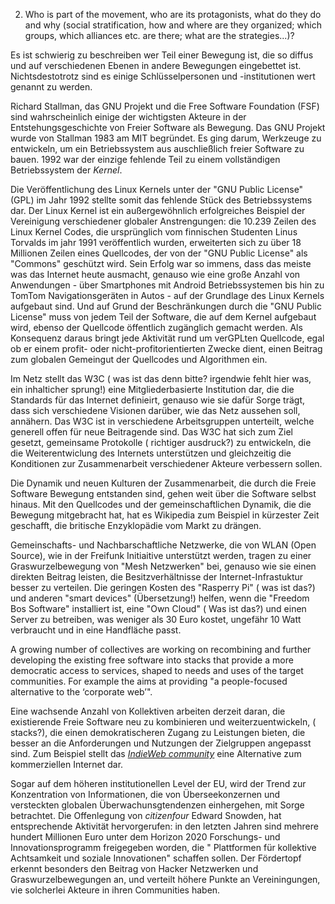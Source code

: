 2. Who is part of the movement, who are its protagonists, what do they do and why (social stratification, how and where are they organized; which groups, which alliances etc. are there; what are the strategies...)?

Es ist schwierig zu beschreiben wer Teil einer Bewegung ist, die so diffus und auf verschiedenen Ebenen in andere Bewegungen eingebettet ist. Nichtsdestotrotz sind es einige Schlüsselpersonen und -institutionen wert genannt zu werden.

Richard Stallman, das GNU Projekt und die Free Software Foundation (FSF) sind wahrscheinlich einige der wichtigsten Akteure in der Entstehungsgeschichte von Freier Software als Bewegung. Das GNU Projekt wurde von Stallman 1983 am MIT begründet. Es ging darum, Werkzeuge zu entwickeln, um ein Betriebssystem aus auschließlich freier Software zu bauen. 1992 war der einzige fehlende Teil zu einem vollständigen Betriebssystem der *Kernel*.

Die Veröffentlichung des Linux Kernels unter der "GNU Public License" (GPL) im Jahr 1992 stellte somit das fehlende Stück des Betriebssystems dar. Der Linux Kernel ist ein außergewöhnlich erfolgreiches Beispiel der Vereinigung verschiedener globaler Anstrengungen: die 10.239 Zeilen des Linux Kernel Codes, die ursprünglich vom finnischen Studenten Linus Torvalds im jahr 1991 veröffentlich wurden, erweiterten sich zu über 18 Millionen Zeilen eines Quellcodes, der von der "GNU Public License" als "Commons" geschützt wird. Sein Erfolg war so immens, dass das meiste was das Internet heute ausmacht, genauso wie eine große Anzahl von Anwendungen - über Smartphones mit Android Betriebssystemen bis hin zu TomTom Navigationsgeräten in Autos - auf der Grundlage des Linux Kernels aufgebaut sind. Und auf Grund der Beschränkungen durch die "GNU Public License" muss von jedem Teil der Software, die auf dem Kernel aufgebaut wird, ebenso der Quellcode öffentlich zugänglich gemacht werden. Als Konsequenz daraus bringt jede Aktivität rund um verGPLten Quellcode, egal ob er einem profit- oder nicht-profitorientierten Zwecke dient, einen Beitrag zum globalen Gemeingut der Quellcodes und Algorithmen ein.

Im Netz stellt das W3C ( was ist das denn bitte? irgendwie fehlt hier was, ein inhalticher sprung!) eine Mitgliederbasierte Institution dar, die die Standards für das Internet definieirt, genauso wie sie dafür Sorge trägt, dass sich verschiedene Visionen darüber, wie das Netz aussehen soll, annähern. Das W3C ist in verschiedene Arbeitsgruppen unterteilt, welche generell offen für neue Beitragende sind. Das W3C hat sich zum Ziel gesetzt, gemeinsame Protokolle ( richtiger ausdruck?) zu entwickeln, die die Weiterentwiclung des Internets unterstützen und gleichzeitig die Konditionen zur Zusammenarbeit verschiedener Akteure verbessern sollen.

Die Dynamik und neuen Kulturen der Zusammenarbeit, die durch die Freie Software Bewegung entstanden sind, gehen weit über die Software selbst hinaus. Mit den Quellcodes und der gemeinschaftlichen Dynamik, die die Bewegung mitgebracht hat, hat es Wikipedia zum Beispiel in kürzester Zeit geschafft, die britische Enzyklopädie vom Markt zu drängen.

Gemeinschafts- und Nachbarschaftliche Netzwerke, die von WLAN (Open Source), wie in der Freifunk Initiaitive unterstützt werden, tragen zu einer Graswurzelbewegung von "Mesh Netzwerken" bei, genauso wie sie einen direkten Beitrag leisten, die Besitzverhältnisse der Internet-Infrastuktur besser zu verteilen. Die geringen Kosten des "Rasperry Pi" ( was ist das?) und anderen "smart devices" (Übersetzung!) helfen, wenn die "Freedom Bos Software" installiert ist, eine "Own Cloud" ( Was ist das?) und einen Server zu betreiben, was weniger als 30 Euro kostet, ungefähr 10 Watt verbraucht und in eine Handfläche passt.

A growing number of collectives are working on recombining and further developing the existing free software into stacks that provide a more democratic access to services, shaped to needs and uses of the target communities. For example the  aims at providing "a people-focused alternative to the ‘corporate web’".

Eine wachsende Anzahl von Kollektiven arbeiten derzeit daran, die existierende Freie Software neu zu kombinieren und weiterzuentwickeln, ( stacks?), die einen demokratischeren Zugang zu Leistungen bieten, die besser an die Anforderungen und Nutzungen der Zielgruppen angepasst sind. Zum Beispiel stellt das *[IndieWeb community](https://indiewebcamp.com/)*  eine Alternative zum kommerziellen Internet dar.

Sogar auf dem höheren institutionellen Level der EU, wird der Trend zur Konzentration von Informationen, die von Überseekonzernen und versteckten globalen Überwachunsgtendenzen einhergehen, mit Sorge betrachtet. Die Offenlegung von *citizenfour* Edward Snowden, hat entsprechende Aktivität hervorgerufen: in den letzten Jahren sind mehrere hundert Millionen Euro unter dem Horizon 2020 Forschungs- und Innovationsprogramm freigegeben worden, die " Plattformen für kollektive Achtsamkeit und soziale Innovationen" schaffen sollen. Der Fördertopf erkennt besonders den Beitrag von Hacker Netzwerken und Graswurzelbewegungen an, und verteilt höhere Punkte an Vereiningungen, vie solcherlei Akteure in ihren Communities haben.

